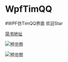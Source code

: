 # WpfTimQQ
#WPF仿TimQQ界面 欢迎Star

[简书地址](https://www.jianshu.com/p/d105e40a90d4)

![预览图](https://github.com/vaemc/WpfTimQQ/blob/master/tim1.png)

![预览图](https://github.com/vaemc/WpfTimQQ/blob/master/tim2.gif)


